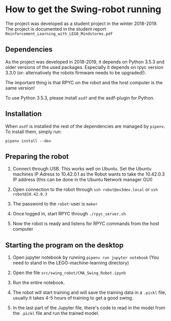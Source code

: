 How to get the Swing-robot running
==================================

The project was developed as a student project in the winter
2018-2019. The project is documented in the student report
`Reinforcement_Learning_with_LEGO_Mindstorms.pdf`

Dependencies
------------

As the project was developed in 2018-2019, it depends on Python 3.5.3
and older versions of the used packages. Especially it depends on rpyc
version 3.3.0 (or: alternatively the robots firmware needs to be upgraded!). 

The important thing is that RPYC on the robot and the host computer is
the same version!

To use Python 3.5.3, please install `asdf` and the asdf-plugin for Python.


Installation
------------
When `asdf` is installed the rest of the dependencies are managed by
`pipenv`. To install them, simply run:

 `pipenv install --dev`
 
Preparing the robot
-------------------

 1. Connect through USB. This works well on Ubuntu. Set the Ubuntu machines IP Adress to 10.42.0.1 as the Robot wants to take the 10.42.0.3 IP address (this can be done in the Ubuntu Network manager GUI)
 
 2. Open connection to the robot through `ssh robot@ev3dev.local` or `ssh robot@10.42.0.3`
 
 3. The password to the `robot`-user is `maker`
 
 4. Once logged in, start RPYC through `./rpyc_server.sh`
 
 5. Now the robot is ready and listens for RPYC commands from the host computer
 

Starting the program on the desktop
-----------------------------------

 1. Open jupyter notebook by running `pipenv run jupyter notebook` (You need to stand in the LEGO-machine-learning directory)
 
 2. Open the file `src/swing_robot/CMA_Swing_Robot.ipynb`
 
 3. Run the entire notebook.
 
 4. The robot will start training and will save the training data in a
    `.pickl` file, usually it takes 4-5 hours of training to get a
    good swing.
    
 5. In the last part of the Jupyter file, there's code to read in the
    model from the `.pickl` file and run the trained model.

